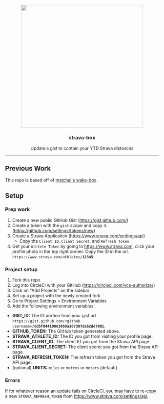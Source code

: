 <p align="center">
  <img width="400" src="https://i.imgur.com/v8XouyY.png">
  <h3 align="center">strava-box</h3>
  <p align="center">Update a gist to contain your YTD Strava distances</p>
</p>

---

## Previous Work

This repo is based off of [matchai's waka-box](https://github.com/matchai/waka-box).

## Setup

### Prep work

1. Create a new public GitHub Gist (https://gist.github.com/)
1. Create a token with the `gist` scope and copy it. (https://github.com/settings/tokens/new)
1. Create a Strava Application (https://www.strava.com/settings/api)
    - Copy the `Client ID`, `Client Secret`, and `Refresh Token`
1. Get your `Athlete Token` by going to https://www.strava.com, click your profile photo in the top right corner. Copy the ID in the url. `https://www.strava.com/athletes/`**`12345`**

### Project setup

1. Fork this repo
1. Log into CircleCI with your GitHub (https://circleci.com/vcs-authorize/)
1. Click on "Add Projects" on the sidebar
1. Set up a project with the newly created fork
1. Go to Project Settings > Environment Variables
1. Add the following environment variables:

- **GIST_ID:** The ID portion from your gist url `https://gist.github.com/<github username>/`**`6d5f84419863089a167387da62dd7081`**.
- **GITHUB_TOKEN:** The GitHub token generated above.
- **STRAVA_ATHLETE_ID:** The ID you got from visiting your profile page.
- **STRAVA_CLIENT_ID:** The client ID you got from the Strava API page.
- **STRAVA_CLIENT_SECRET:** The client secret you got from the Strava API page.
- **STRAVA_REFRESH_TOKEN:** The refresh token you got from the Strava API page.
- (optional) **UNITS:** `miles` or `metres` or `meters` (default)

### Errors

If for whatever reason an update fails on CircleCI, you may have to re-copy a
new `STRAVA_REFRESH_TOKEN` from https://www.strava.com/settings/api.

